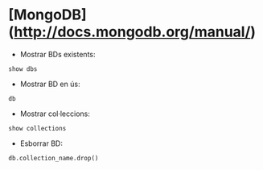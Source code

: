 [MongoDB] (http://docs.mongodb.org/manual/)
=======

* Mostrar BDs existents:
<pre><code>show dbs</code></pre>
* Mostrar BD en ús:
<pre><code>db</code></pre>
* Mostrar col·leccions:
<pre><code>show collections</code></pre>
* Esborrar BD:
<pre><code>db.collection_name.drop()</code></pre>
